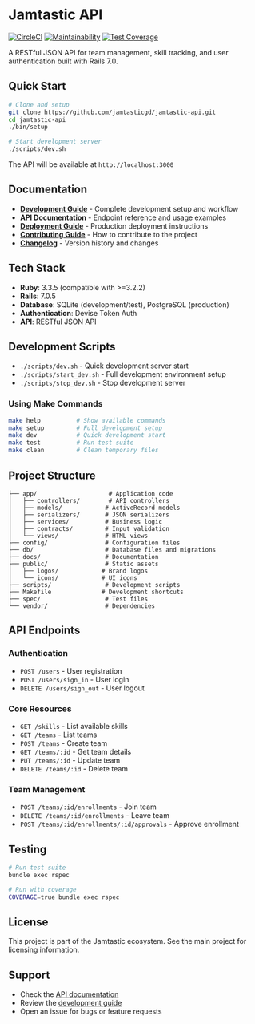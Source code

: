 # Jamtastic API

[![CircleCI](https://dl.circleci.com/status-badge/img/gh/jamtasticgd/jamtastic-api/tree/main.svg?style=shield)](https://dl.circleci.com/status-badge/redirect/gh/jamtasticgd/jamtastic-api/tree/main)
[![Maintainability](https://api.codeclimate.com/v1/badges/8464b62ccad16bde6805/maintainability)](https://api.codeclimate.com/github/jamtasticgd/jamtastic-api/maintainability)
[![Test Coverage](https://api.codeclimate.com/v1/badges/8464b62ccad16bde6805/test_coverage)](https://api.codeclimate.com/github/jamtasticgd/jamtastic-api/test_coverage)

A RESTful JSON API for team management, skill tracking, and user authentication built with Rails 7.0.

## Quick Start

```bash
# Clone and setup
git clone https://github.com/jamtasticgd/jamtastic-api.git
cd jamtastic-api
./bin/setup

# Start development server
./scripts/dev.sh
```

The API will be available at `http://localhost:3000`

## Documentation

- **[Development Guide](docs/DEVELOPMENT.md)** - Complete development setup and workflow
- **[API Documentation](docs/API.md)** - Endpoint reference and usage examples
- **[Deployment Guide](docs/DEPLOYMENT.md)** - Production deployment instructions
- **[Contributing Guide](docs/CONTRIBUTING.md)** - How to contribute to the project
- **[Changelog](docs/CHANGELOG.md)** - Version history and changes

## Tech Stack

- **Ruby**: 3.3.5 (compatible with >=3.2.2)
- **Rails**: 7.0.5
- **Database**: SQLite (development/test), PostgreSQL (production)
- **Authentication**: Devise Token Auth
- **API**: RESTful JSON API

## Development Scripts

- `./scripts/dev.sh` - Quick development server start
- `./scripts/start_dev.sh` - Full development environment setup
- `./scripts/stop_dev.sh` - Stop development server

### Using Make Commands

```bash
make help          # Show available commands
make setup         # Full development setup
make dev           # Quick development start
make test          # Run test suite
make clean         # Clean temporary files
```

## Project Structure

```
├── app/                    # Application code
│   ├── controllers/        # API controllers
│   ├── models/            # ActiveRecord models
│   ├── serializers/       # JSON serializers
│   ├── services/          # Business logic
│   ├── contracts/         # Input validation
│   └── views/             # HTML views
├── config/                # Configuration files
├── db/                    # Database files and migrations
├── docs/                  # Documentation
├── public/                # Static assets
│   ├── logos/            # Brand logos
│   └── icons/            # UI icons
├── scripts/               # Development scripts
├── Makefile              # Development shortcuts
├── spec/                  # Test files
└── vendor/                # Dependencies
```

## API Endpoints

### Authentication
- `POST /users` - User registration
- `POST /users/sign_in` - User login
- `DELETE /users/sign_out` - User logout

### Core Resources
- `GET /skills` - List available skills
- `GET /teams` - List teams
- `POST /teams` - Create team
- `GET /teams/:id` - Get team details
- `PUT /teams/:id` - Update team
- `DELETE /teams/:id` - Delete team

### Team Management
- `POST /teams/:id/enrollments` - Join team
- `DELETE /teams/:id/enrollments` - Leave team
- `POST /teams/:id/enrollments/:id/approvals` - Approve enrollment

## Testing

```bash
# Run test suite
bundle exec rspec

# Run with coverage
COVERAGE=true bundle exec rspec
```

## License

This project is part of the Jamtastic ecosystem. See the main project for licensing information.

## Support

- Check the [API documentation](https://documenter.getpostman.com/view/2140691/2s93sW8vcf)
- Review the [development guide](docs/DEVELOPMENT.md)
- Open an issue for bugs or feature requests